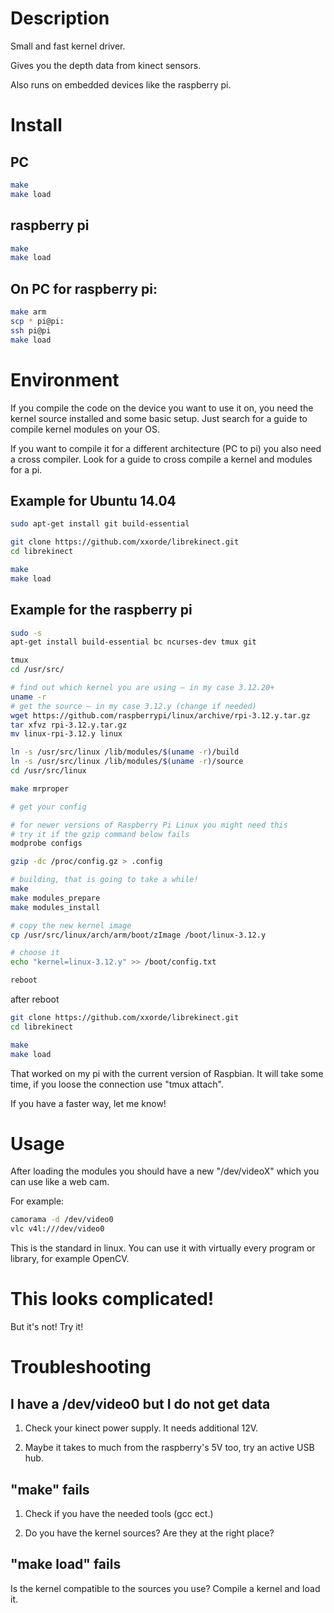 Description
================
Small and fast kernel driver.

Gives you the depth data from kinect sensors.

Also runs on embedded devices like the raspberry pi.


Install
===================

PC
--
```Bash
make
make load
```

raspberry pi
-------------
```Bash 
make
make load
```

On PC for raspberry pi:
-----------------------
```Bash
make arm
scp * pi@pi:
ssh pi@pi
make load
```

Environment
=========
If you compile the code on the device you want to use it on, you need the kernel source installed and some basic setup. Just search for a guide to compile kernel modules on your OS.

If you want to compile it for a different architecture (PC to pi) you also need a cross compiler. 
Look for a guide to cross compile a kernel and modules for a pi.

Example for Ubuntu 14.04
--------------------------------

```Bash
sudo apt-get install git build-essential

git clone https://github.com/xxorde/librekinect.git
cd librekinect

make
make load
```

Example for the raspberry pi
--------------------------------------------
```Bash
sudo -s
apt-get install build-essential bc ncurses-dev tmux git

tmux
cd /usr/src/

# find out which kernel you are using – in my case 3.12.20+
uname -r
# get the source – in my case 3.12.y (change if needed) 
wget https://github.com/raspberrypi/linux/archive/rpi-3.12.y.tar.gz
tar xfvz rpi-3.12.y.tar.gz
mv linux-rpi-3.12.y linux

ln -s /usr/src/linux /lib/modules/$(uname -r)/build
ln -s /usr/src/linux /lib/modules/$(uname -r)/source 
cd /usr/src/linux

make mrproper

# get your config

# for newer versions of Raspberry Pi Linux you might need this
# try it if the gzip command below fails
modprobe configs

gzip -dc /proc/config.gz > .config

# building, that is going to take a while!
make
make modules_prepare
make modules_install

# copy the new kernel image
cp /usr/src/linux/arch/arm/boot/zImage /boot/linux-3.12.y

# choose it
echo "kernel=linux-3.12.y" >> /boot/config.txt

reboot
```
after reboot
```Bash
git clone https://github.com/xxorde/librekinect.git
cd librekinect

make
make load
```
That worked on my pi with the current version of Raspbian. It will take some time, if you loose the connection use "tmux attach".

If you have a faster way, let me know!

Usage
=====
After loading the modules you should have a new "/dev/videoX" which you can use like a web cam.

For example:
```Bash
camorama -d /dev/video0
vlc v4l:///dev/video0
```

This is the standard in linux. You can use it with virtually every program or library, for example OpenCV. 

This looks complicated!
=======================
But it's not! Try it!


Troubleshooting
===============


I have a /dev/video0 but I do not get data
------------------------------------------

1. Check your kinect power supply. It needs additional 12V.

2. Maybe it takes to much from the raspberry's 5V too, try an active USB hub.


"make" fails
-------------


1. Check if you have the needed tools (gcc ect.)

2. Do you have the kernel sources? Are they at the right place?



"make load" fails
------------------

Is the kernel compatible to the sources you use? Compile a kernel and load it.
